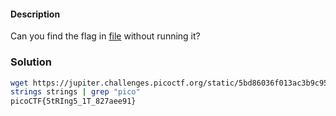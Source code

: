 #### Description

Can you find the flag in [file](https://jupiter.challenges.picoctf.org/static/5bd86036f013ac3b9c958499adf3e2e2/strings) without running it?
### Solution
```bash
wget https://jupiter.challenges.picoctf.org/static/5bd86036f013ac3b9c958499adf3e2e2/**strings**
strings strings | grep "pico"
picoCTF{5tRIng5_1T_827aee91}
 ```
 